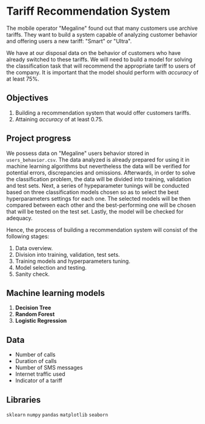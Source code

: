 # Tariff Recommendation System

The mobile operator "Megaline" found out that many customers use archive tariffs. They want to build a system capable of analyzing customer behavior and offering 
users a new tariff: "Smart" or "Ultra".

We have at our disposal data on the behavior of customers who have already switched to these tariffs. We will need to build a model for solving the classification 
task that will recommend the appropriate tariff to users of the company. It is important that the model should perform with *accuracy* of at least 75%.

## Objectives

1. Building a recommendation system that would offer customers tariffs.
2. Attaining *accuracy* of at least 0.75. 

## Project progress

We possess data on "Megaline" users behavior stored in `users_behavior.csv`. The data analyzed is already prepared for using it in machine learning algorithms but 
nevertheless the data will be verified for potential errors, discrepancies and omissions. Afterwards, in order to solve the classification problem, the data will be
divided into training, validation and test sets. Next, a series of hypeparameter tunings will be conducted based on three classification models chosen so as to 
select the best hyperparameters settings for each one. The selected models will be then compared between each other and the best-performing one will be chosen that 
will be tested on the test set. Lastly, the model will be checked for adequacy.

Hence, the process of building a recommendation system will consist of the following stages:

1. Data overview.
2. Division into training, validation, test sets.
3. Training models and hyperparameters tuning.
4. Model selection and testing.
5. Sanity check.

## Machine learning models 

1. **Decision Tree**
2. **Random Forest**
3. **Logistic Regression**

## Data 

* Number of calls
* Duration of calls
* Number of SMS messages
* Internet traffic used
* Indicator of a tariff

## Libraries

`sklearn` `numpy` `pandas` `matplotlib` `seaborn`
